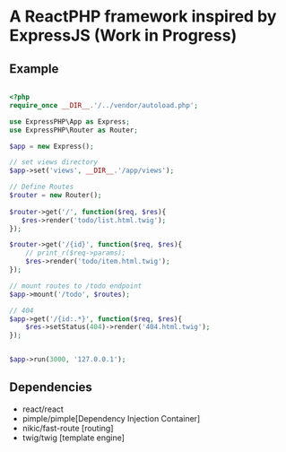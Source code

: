 # A ReactPHP framework inspired by ExpressJS (Work in Progress)

## Example 

```php

<?php
require_once __DIR__.'/../vendor/autoload.php';

use ExpressPHP\App as Express;
use ExpressPHP\Router as Router;

$app = new Express();

// set views directory
$app->set('views', __DIR__.'/app/views');

// Define Routes
$router = new Router();
        
$router->get('/', function($req, $res){
   $res->render('todo/list.html.twig'); 
});

$router->get('/{id}', function($req, $res){
    // print_r($req->params);
    $res->render('todo/item.html.twig'); 
});

// mount routes to /todo endpoint
$app->mount('/todo', $routes);

// 404  
$app->get('/{id:.*}', function($req, $res){
    $res->setStatus(404)->render('404.html.twig');
});


$app->run(3000, '127.0.0.1');

```

## Dependencies

* react/react 
* pimple/pimple[Dependency Injection Container]
* nikic/fast-route [routing]
* twig/twig [template engine]

